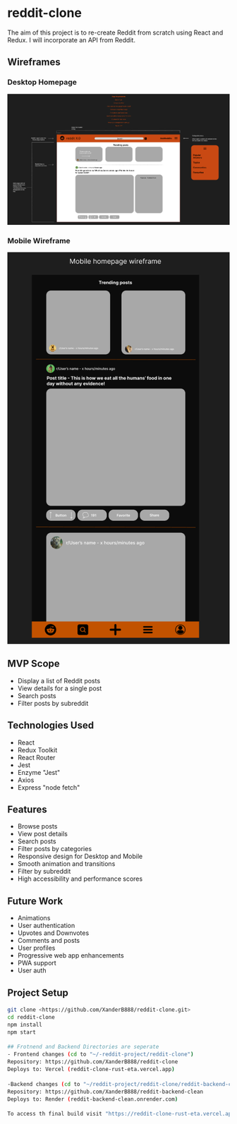 # reddit-clone
The aim of this project is to re-create Reddit from scratch using React and Redux. I will incorporate an API from Reddit.

## Wireframes

### Desktop Homepage
![Reddit Desktop Wireframe](./docs/wireframes/Reddit%20Desktop%20Wireframe.png)

### Mobile Wireframe
![Reddit Mobile wireframe](./docs/wireframes/Reddit%20%20Mobile%20Wireframe.png)

## MVP Scope

- Display a list of Reddit posts
- View details for a single post
- Search posts
- Filter posts by subreddit

## Technologies Used
- React
- Redux Toolkit
- React Router
- Jest
- Enzyme "Jest"
- Axios
- Express "node fetch"

## Features
- Browse posts
- View post details
- Search posts
- Filter posts by categories
- Responsive design for Desktop and Mobile
- Smooth animation and transitions
- Filter by subreddit
- High accessibility and performance scores

## Future Work
- Animations
- User authentication
- Upvotes and Downvotes
- Comments and posts
- User profiles
- Progressive web app enhancements
- PWA support
- User auth

## Project Setup

```bash
git clone <https://github.com/XanderB888/reddit-clone.git>
cd reddit-clone
npm install
npm start

## Frotnend and Backend Directories are seperate
- Frontend changes (cd to "~/-reddit-project/reddit-clone")
Repository: https://github.com/XanderB888/reddit-clone
Deploys to: Vercel (reddit-clone-rust-eta.vercel.app)

-Backend changes (cd to "~/reddit-project/reddit-clone/reddit-backend-clean")
Repository: https://github.com/XanderB888/reddit-backend-clean
Deploys to: Render (reddit-backend-clean.onrender.com)

To access th final build visit "https://reddit-clone-rust-eta.vercel.app"


